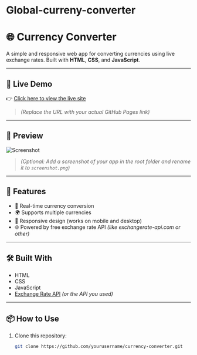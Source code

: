 # Global-curreny-converter
# 🌐 Currency Converter

A simple and responsive web app for converting currencies using live exchange rates. Built with **HTML**, **CSS**, and **JavaScript**.

---

## 🚀 Live Demo

👉 [Click here to view the live site](https://yourusername.github.io/currency-converter)

> *(Replace the URL with your actual GitHub Pages link)*

---

## 📸 Preview

![Screenshot](screenshot.png)

> *(Optional: Add a screenshot of your app in the root folder and rename it to `screenshot.png`)*

---

## 🔧 Features

- 🔁 Real-time currency conversion
- 🌍 Supports multiple currencies
- 📱 Responsive design (works on mobile and desktop)
- 🌐 Powered by free exchange rate API *(like exchangerate-api.com or other)*

---

## 🛠️ Built With

- HTML
- CSS
- JavaScript
- [Exchange Rate API](https://www.exchangerate-api.com/) *(or the API you used)*

---

## 📦 How to Use

1. Clone this repository:
   ```bash
   git clone https://github.com/yourusername/currency-converter.git

